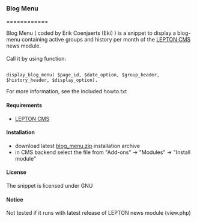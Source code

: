 ### Blog Menu
============

Blog Menu ( coded by Erik Coenjaerts (Eki) ) is a snippet to display a blog-menu containing active groups and history per month of the [LEPTON CMS][1] news module.<br /><br />
Call it by using function:

```code

display_blog_menu( $page_id, $date_option, $group_header, $history_header, $display_option).

```

For more information, see the included howto.txt


#### Requirements

* [LEPTON CMS][1]

#### Installation

* download latest [blog_menu.zip][2] installation archive
* in CMS backend select the file from "Add-ons" -> "Modules" -> "Install module"

#### License

The snippet is licensed under GNU

#### Notice

Not tested if it runs with latest release of LEPTON news module (view.php)

[1]: http://lepton-cms.org "LEPTON CMS"
[2]: http://www.lepton-cms.com/lepador/modules/blog_menu.php
